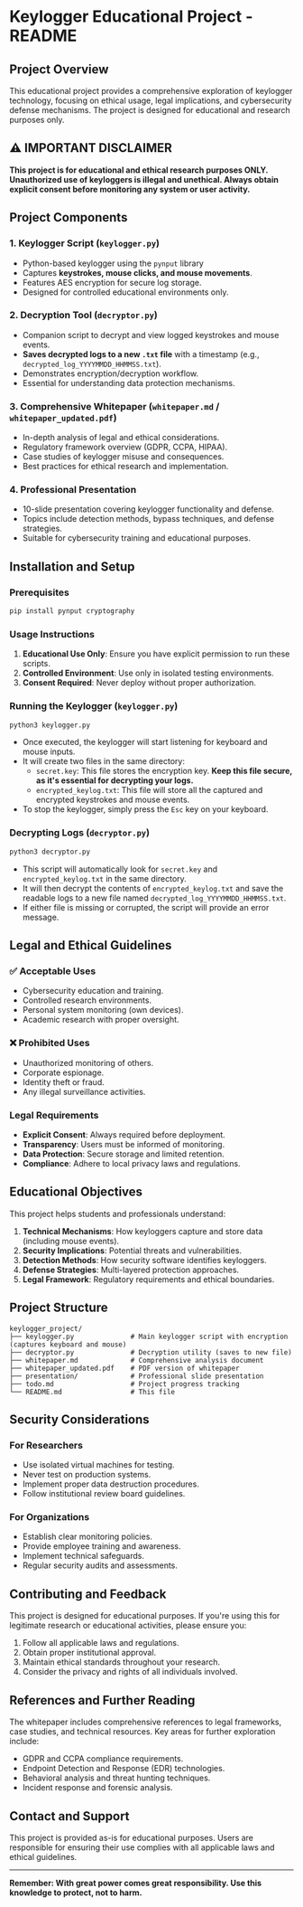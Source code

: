 # Keylogger Educational Project - README

## Project Overview

This educational project provides a comprehensive exploration of keylogger technology, focusing on ethical usage, legal implications, and cybersecurity defense mechanisms. The project is designed for educational and research purposes only.

## ⚠️ IMPORTANT DISCLAIMER

**This project is for educational and ethical research purposes ONLY. Unauthorized use of keyloggers is illegal and unethical. Always obtain explicit consent before monitoring any system or user activity.**

## Project Components

### 1. Keylogger Script (`keylogger.py`)
- Python-based keylogger using the `pynput` library
- Captures **keystrokes, mouse clicks, and mouse movements**.
- Features AES encryption for secure log storage.
- Designed for controlled educational environments only.

### 2. Decryption Tool (`decryptor.py`)
- Companion script to decrypt and view logged keystrokes and mouse events.
- **Saves decrypted logs to a new `.txt` file** with a timestamp (e.g., `decrypted_log_YYYYMMDD_HHMMSS.txt`).
- Demonstrates encryption/decryption workflow.
- Essential for understanding data protection mechanisms.

### 3. Comprehensive Whitepaper (`whitepaper.md` / `whitepaper_updated.pdf`)
- In-depth analysis of legal and ethical considerations.
- Regulatory framework overview (GDPR, CCPA, HIPAA).
- Case studies of keylogger misuse and consequences.
- Best practices for ethical research and implementation.

### 4. Professional Presentation
- 10-slide presentation covering keylogger functionality and defense.
- Topics include detection methods, bypass techniques, and defense strategies.
- Suitable for cybersecurity training and educational purposes.

## Installation and Setup

### Prerequisites
```bash
pip install pynput cryptography
```

### Usage Instructions

1. **Educational Use Only**: Ensure you have explicit permission to run these scripts.
2. **Controlled Environment**: Use only in isolated testing environments.
3. **Consent Required**: Never deploy without proper authorization.

### Running the Keylogger (`keylogger.py`)
```bash
python3 keylogger.py
```
*   Once executed, the keylogger will start listening for keyboard and mouse inputs.
*   It will create two files in the same directory:
    *   `secret.key`: This file stores the encryption key. **Keep this file secure, as it's essential for decrypting your logs.**
    *   `encrypted_keylog.txt`: This file will store all the captured and encrypted keystrokes and mouse events.
*   To stop the keylogger, simply press the `Esc` key on your keyboard.

### Decrypting Logs (`decryptor.py`)
```bash
python3 decryptor.py
```
*   This script will automatically look for `secret.key` and `encrypted_keylog.txt` in the same directory.
*   It will then decrypt the contents of `encrypted_keylog.txt` and save the readable logs to a new file named `decrypted_log_YYYYMMDD_HHMMSS.txt`.
*   If either file is missing or corrupted, the script will provide an error message.

## Legal and Ethical Guidelines

### ✅ Acceptable Uses
- Cybersecurity education and training.
- Controlled research environments.
- Personal system monitoring (own devices).
- Academic research with proper oversight.

### ❌ Prohibited Uses
- Unauthorized monitoring of others.
- Corporate espionage.
- Identity theft or fraud.
- Any illegal surveillance activities.

### Legal Requirements
- **Explicit Consent**: Always required before deployment.
- **Transparency**: Users must be informed of monitoring.
- **Data Protection**: Secure storage and limited retention.
- **Compliance**: Adhere to local privacy laws and regulations.

## Educational Objectives

This project helps students and professionals understand:

1. **Technical Mechanisms**: How keyloggers capture and store data (including mouse events).
2. **Security Implications**: Potential threats and vulnerabilities.
3. **Detection Methods**: How security software identifies keyloggers.
4. **Defense Strategies**: Multi-layered protection approaches.
5. **Legal Framework**: Regulatory requirements and ethical boundaries.

## Project Structure

```
keylogger_project/
├── keylogger.py              # Main keylogger script with encryption (captures keyboard and mouse)
├── decryptor.py              # Decryption utility (saves to new file)
├── whitepaper.md             # Comprehensive analysis document
├── whitepaper_updated.pdf    # PDF version of whitepaper
├── presentation/             # Professional slide presentation
├── todo.md                   # Project progress tracking
└── README.md                 # This file
```

## Security Considerations

### For Researchers
- Use isolated virtual machines for testing.
- Never test on production systems.
- Implement proper data destruction procedures.
- Follow institutional review board guidelines.

### For Organizations
- Establish clear monitoring policies.
- Provide employee training and awareness.
- Implement technical safeguards.
- Regular security audits and assessments.

## Contributing and Feedback

This project is designed for educational purposes. If you're using this for legitimate research or educational activities, please ensure you:

1. Follow all applicable laws and regulations.
2. Obtain proper institutional approval.
3. Maintain ethical standards throughout your research.
4. Consider the privacy and rights of all individuals involved.

## References and Further Reading

The whitepaper includes comprehensive references to legal frameworks, case studies, and technical resources. Key areas for further exploration include:

- GDPR and CCPA compliance requirements.
- Endpoint Detection and Response (EDR) technologies.
- Behavioral analysis and threat hunting techniques.
- Incident response and forensic analysis.

## Contact and Support

This project is provided as-is for educational purposes. Users are responsible for ensuring their use complies with all applicable laws and ethical guidelines.

---

**Remember: With great power comes great responsibility. Use this knowledge to protect, not to harm.**
